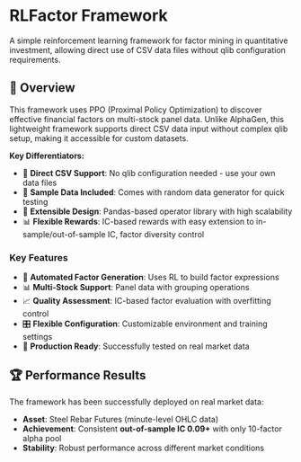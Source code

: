 
# RLFactor Framework

A simple reinforcement learning framework for factor mining in quantitative investment, allowing direct use of CSV data files without qlib configuration requirements.

## 🎯 Overview

This framework uses PPO (Proximal Policy Optimization) to discover effective financial factors on multi-stock panel data. Unlike AlphaGen, this lightweight framework supports direct CSV data input without complex qlib setup, making it accessible for custom datasets.

**Key Differentiators:**
- 📁 **Direct CSV Support**: No qlib configuration needed - use your own data files
- 🎲 **Sample Data Included**: Comes with random data generator for quick testing
- 🔧 **Extensible Design**: Pandas-based operator library with high scalability
- 📊 **Flexible Rewards**: IC-based rewards with easy extension to in-sample/out-of-sample IC, factor diversity control

### Key Features

- 🤖 **Automated Factor Generation**: Uses RL to build factor expressions
- 📊 **Multi-Stock Support**: Panel data with grouping operations
- 📈 **Quality Assessment**: IC-based factor evaluation with overfitting control
- 🎛️ **Flexible Configuration**: Customizable environment and training settings
- 💼 **Production Ready**: Successfully tested on real market data

## 🏆 Performance Results

The framework has been successfully deployed on real market data:
- **Asset**: Steel Rebar Futures (minute-level OHLC data)
- **Achievement**: Consistent **out-of-sample IC 0.09+** with only 10-factor alpha pool
- **Stability**: Robust performance across different market conditions
